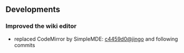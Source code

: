<!-- LANG:EN, title="October 2017"-->
 
 ## Developments
 ### Improved the wiki editor
 - replaced CodeMirror by SimpleMDE: [c4459d0@jingo](https://github.com/inventaire/jingo/commit/c4459d0) and following commits